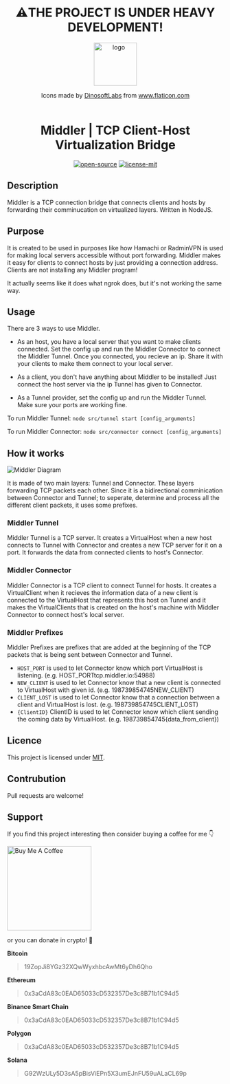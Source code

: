 <h1 align="center">⚠️THE PROJECT IS UNDER HEAVY DEVELOPMENT!</h1>

<p align="center">
  <a href="https://www.flaticon.com/authors/dinosoftlabs">
    <img alt="logo" src="https://user-images.githubusercontent.com/18515671/210345521-5f448bdd-72dd-42b6-b3b5-34f42530403b.png" width="100" />
  </a>
</p>

<div align="center"> Icons made by <a href="https://www.flaticon.com/authors/dinosoftlabs" title="DinosoftLabs">DinosoftLabs</a> from <a href="https://www.flaticon.com/" title="Flaticon">www.flaticon.com</a></div><br />


<h1 align="center">
  Middler | TCP Client-Host Virtualization Bridge
</h1>

<p align="center"><a href="https://en.wikipedia.org/wiki/Open_source"><img alt="open-source" src="https://img.shields.io/badge/OPEN-SOURCE-C13D3B?style=for-the-badge&labelColor=EA4761"></a> <a href="https://choosealicense.com/licenses/mit"><img alt="license-mit" src="https://img.shields.io/badge/LICENSE-MIT-D15E28?style=for-the-badge&labelColor=E36D26">
</a></p>

## Description

Middler is a TCP connection bridge that connects clients and hosts by forwarding their comminucation on virtualized layers. Written in NodeJS.

## Purpose

It is created to be used in purposes like how Hamachi or RadminVPN is used for making local servers accessible without port forwarding. Middler makes it easy for clients to connect hosts by just providing a connection address. Clients are not installing any Middler program!

It actually seems like it does what ngrok does, but it's not working the same way.

## Usage

There are 3 ways to use Middler.

 - As an host, you have a local server that you want to make clients connected. Set the config up and run the Middler Connector to connect the Middler Tunnel. Once you connected, you recieve an ip. Share it with your clients to make them connect to your local server.

 - As a client, you don't have anything about Middler to be installed! Just connect the host server via the ip Tunnel has given to Connector.

 - As a Tunnel provider, set the config up and run the Middler Tunnel. Make sure your ports are working fine.

To run Middler Tunnel: `node src/tunnel start [config_arguments]`

To run Middler Connector: `node src/connector connect [config_arguments]`

## How it works

![Middler Diagram](https://user-images.githubusercontent.com/18515671/210378000-b024a1a4-c2dc-44b1-a577-c68c1b07d5e5.svg)

It is made of two main layers: Tunnel and Connector. These layers forwarding TCP packets each other. Since it is a bidirectional comminication between Connector and Tunnel; to seperate, determine and process all the different client packets, it uses some prefixes.

### Middler Tunnel

Middler Tunnel is a TCP server. It creates a VirtualHost when a new host connects to Tunnel with Connector and creates a new TCP server for it on a port. It forwards the data from connected clients to host's Connector.

### Middler Connector

Middler Connector is a TCP client to connect Tunnel for hosts. It creates a VirtualClient when it recieves the information data of a new client is connected to the VirtualHost that represents this host on Tunnel and it makes the VirtualClients that is created on the host's machine with Middler Connector to connect host's local server.

### Middler Prefixes

Middler Prefixes are prefixes that are added at the beginning of the TCP packets that is being sent between Connector and Tunnel.

 - `HOST_PORT` is used to let Connector know which port VirtualHost is listening. (e.g. HOST_PORTtcp.middler.io:54988)
 - `NEW_CLIENT` is used to let Connector know that a new client is connected to VirtualHost with given id. (e.g. 198739854745NEW_CLIENT)
 - `CLIENT_LOST` is used to let Connector know that a connection between a client and VirtualHost is lost. (e.g. 198739854745CLIENT_LOST)
 - `{ClientID}` ClientID is used to let Connector know which client sending the coming data by VirtualHost. (e.g. 198739854745{data_from_client})

## Licence

This project is licensed under [MIT](LICENSE).

## Contrubution
Pull requests are welcome!

## Support

If you find this project interesting then consider buying a coffee for me 👇

<p><a href="https://www.buymeacoffee.com/verdant" target="_blank"><img src="https://cdn.buymeacoffee.com/buttons/v2/default-yellow.png" alt="Buy Me A Coffee" width="196" /></a></p>


or you can donate in crypto! 💖

<b>Bitcoin</b>
> 19ZopJi8YGz32XQwWyxhbcAwMt6yDh6Qho

<b>Ethereum</b>
> 0x3aCdA83c0EAD65033cD532357De3c8B71b1C94d5

<b>Binance Smart Chain</b>
> 0x3aCdA83c0EAD65033cD532357De3c8B71b1C94d5

<b>Polygon</b>
> 0x3aCdA83c0EAD65033cD532357De3c8B71b1C94d5

<b>Solana</b>
> G92WzULy5D3sA5pBisViEPn5X3umEJnFU59uALaCL69p

